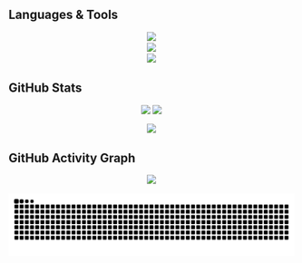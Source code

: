 
##  Languages & Tools

<p align="center">
  <img src="https://skillicons.dev/icons?i=python,cs,js,ts,html,css,php" /><br/>
  <img src="https://skillicons.dev/icons?i=react,nextjs,vue,nodejs,django,flask,dotnet,tailwind" /><br/>
  <img src="https://skillicons.dev/icons?i=tensorflow,pytorch,opencv,mysql" /><br/>
</p>

##  GitHub Stats

<p align="center" class="animated-stats">
  <img src="https://github-readme-stats.vercel.app/api?username=metinmeki&show_icons=true&theme=radical&hide_border=true" width="48%" />
  <img src="https://github-readme-streak-stats.herokuapp.com?user=metinmeki&theme=radical&hide_border=true" width="48%" />
</p>
<p align="center" class="animated-stats">
  <img src="https://github-readme-stats.vercel.app/api/top-langs/?username=metinmeki&layout=compact&theme=radical&hide_border=true" width="48%" />
</p>

##  GitHub Activity Graph

<p align="center">
  <img src="https://github-readme-activity-graph.vercel.app/graph?username=metinmeki&theme=react-dark&area=true&hide_border=true" />
</p>

![snake gif](https://github.com/metinmeki/metinmeki/blob/output/github-snake-dark.svg)
